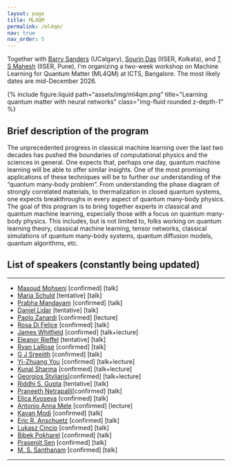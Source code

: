 ```yaml
---
layout: page
title: ML4QM
permalink: /ml4qm/
nav: true
nav_order: 5
---
```


Together with [Barry Sanders](https://iqst.ca/people/peoplepage.php?id=4) (UCalgary), [Sourin Das](https://www.iiserkol.ac.in/web/en/people/faculty/dps/sourin/#gsc.tab=0) (IISER, Kolkata), and [T S Mahesh](http://sites.iiserpune.ac.in/~mahesh.ts/homepage.htm) (IISER, Pune), I'm organizing a two-week workshop on Machine Learning for Quantum Matter (ML4QM) at ICTS, Bangalore. The most likely dates are mid-December 2026.

<div class="row">
  <div class="col-md-6 offset-md-3">
    {% include figure.liquid
         path="assets/img/ml4qm.png"
         title="Learning quantum matter with neural networks"
         class="img-fluid rounded z-depth-1" %}
  </div>
</div>


## Brief description of the program

The unprecedented progress in classical machine learning over the last two decades has pushed the boundaries of computational physics and the sciences in general. One expects that, perhaps one day, quantum machine learning will be able to offer similar insights. One of the most promising applications of these techniques will be to further our understanding of the “quantum many-body problem”. From understanding the phase diagram of strongly correlated materials, to thermalization in closed quantum systems, one expects breakthroughs in every aspect of quantum many-body physics. The goal of this program is to bring together experts in classical and quantum machine learning, especially those with a focus on quantum many-body physics. This includes, but is not limited to, folks working on quantum learning theory, classical machine learning, tensor networks, classical simulations of quantum many-body systems, quantum diffusion models, quantum algorithms, etc.

## List of speakers (constantly being updated)

---

- [Masoud Mohseni](https://scholar.google.com/citations?user=KhCiiawAAAAJ)    [confirmed] [talk]
- [Maria Schuld](https://scholar.google.com/citations?user=_ih_hwUAAAAJ)      [tentative] [talk]
- [Prabha Mandayam](https://scholar.google.com/citations?user=kHDUY0QAAAAJ)   [confirmed] [talk]
- [Daniel Lidar](https://scholar.google.com/citations?user=2J2t64gAAAAJ)      [tentative] [talk]
- [Paolo Zanardi](https://scholar.google.com/citations?user=Tsn9P-YAAAAJ)     [confirmed] [lecture]
- [Rosa Di Felice](https://scholar.google.com/citations?user=u8kJRZgAAAAJ)    [confirmed] [talk]
- [James Whitfield](https://scholar.google.com/citations?user=XLMWVzQAAAAJ)   [confirmed] [talk+lecture]
- [Eleanor Rieffel](https://scholar.google.com/citations?user=2UvnS7UAAAAJ)   [tentative] [talk]
- [Ryan LaRose](https://scholar.google.com/citations?user=BLeRseAAAAAJ)	      [confirmed] [talk]
- [G J Sreejith](https://scholar.google.com/citations?user=G4n2WsAAAAAJ)      [confirmed] [talk]
- [Yi-Zhuang You](https://scholar.google.com/citations?user=PLFbeHMAAAAJ)     [confirmed] [talk+lecture]
- [Kunal Sharma](https://scholar.google.com/citations?user=16E1ItkAAAAJ)      [confirmed] [talk+lecture]
- [Georgios Styliaris](https://scholar.google.com/citations?user=gEbXQjYAAAAJ)[confirmed] [talk+lecture]
- [Riddhi S. Gupta](https://scholar.google.com/citations?user=Z5lQn0kAAAAJ)   [tentative] [talk]
- [Praneeth Netrapalli](https://scholar.google.com/citations?user=_B6SVAcAAAAJ)[confirmed] [talk]
- [Elica Kyoseva](https://scholar.google.com/citations?user=C6cblNQAAAAJ)     [confirmed] [talk]
- [Antonio Anna Mele](https://scholar.google.com/citations?user=IgnTVy4AAAAJ) [confirmed] [lecture]
- [Kavan Modi](https://scholar.google.com/citations?user=96Uzen0AAAAJ)	      [confirmed] [talk]
- [Eric R. Anschuetz](https://scholar.google.com/citations?user=dCjnZaUAAAAJ) [confirmed] [talk]
- [Lukasz Cincio](https://scholar.google.com/citations?user=opZLj2AAAAAJ)     [confirmed] [talk]
- [Bibek Pokharel](https://scholar.google.com/citations?user=ZQXqgsEAAAAJ)    [confirmed] [talk]
- [Prasenjit Sen](https://scholar.google.com/citations?user=t6vcf4_IvjcC)     [confirmed] [talk]
- [M. S. Santhanam](https://scholar.google.com/scholar?hl=en&as_sdt=0%2C5&q=%22M.+S.+Santhanam%22&btnG=) [confirmed] [talk]

---